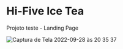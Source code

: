 # Hi-Five Ice Tea
Projeto teste - Landing Page

![Captura de Tela 2022-09-28 às 20 35 37](https://user-images.githubusercontent.com/110067466/192907861-9d63a272-283c-489d-aa24-babdb27d1c0c.png)
